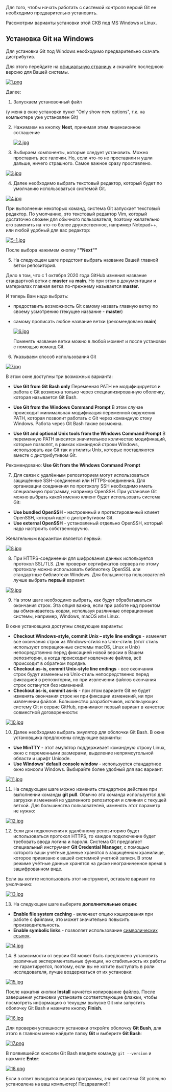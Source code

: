 Для того, чтобы начать работать с системой контроля версий Git ее необходимо предварительно установить.

Рассмотрим варианты установки этой СКВ под MS Windows и Linux.

## Установка Git на Windows

Для установки Git под Windows необходимо предварительно скачать дистрибутив. 

Для этого перейдите на [официальную страницу](https://git-scm.com/downloads) 
и скачайте последнюю версию для Вашей системы.

[![1.png](https://i.postimg.cc/90v8895H/1.png)](https://postimg.cc/Wqwwth15)

Далее:

1. Запускаем установочный файл

(у меня в окне установки пункт "Only show new options", т.к. на компьютере уже установлен Git)


2. Нажимаем на кнопку **Next**, принимая этим лицензионное соглашение

   [![2.jpg](https://i.postimg.cc/1tdCz3ct/2.jpg)](https://postimg.cc/47zbLZ0k)
   

3. Выбираем компоненты, которые следует установить. Можно проставить все галочки. Но, если что-то
не проставили и ушли дальше, ничего страшного. Самое важное сразу проставлено.

[![3.jpg](https://i.postimg.cc/q78s6XfW/3.jpg)](https://postimg.cc/HJkcfMkt)


4. Далее необходимо выбрать текстовый редактор, который будет по умолчанию использоваться системой Git.

[![4.jpg](https://i.postimg.cc/6pL9gyCC/4.jpg)](https://postimg.cc/PCJs8f3q)

При выполнении некоторых команд, система Git запускает текстовый редактор. По умолчанию, это текстовый редактор Vim,
который достаточно сложен для обычного пользователя, поэтому желательно его заменить на что-то более дружественное,
например Notepad++, или любой удобный для вас редактор:

[![5-1.jpg](https://i.postimg.cc/ZnwRKvXy/5-1.jpg)](https://postimg.cc/D4bFx0v2)

После выбора нажимем кнопку **""Next""**


5. На следующем шаге предстоит выбрать название Вашей главной ветки репозитория.

Дело в том, что с 1 октября 2020 года GitHub изменил название стандартной ветки с **master** на **main**. Но при этом в документации и материалах
главная ветка по-прежнему называется **master**.

И теперь Вам надо выбрать:
* предоставить возможность Git самому назвать главную ветку по своему усмотрению (текущее название - **master**)
* самому прописать любое название ветки (рекомендовано **main**)

  [![6.jpg](https://i.postimg.cc/cHm3G2JT/6.jpg)](https://postimg.cc/1n8XpWwN)

  Поменять название ветки можно в любой момент и после установки с помощью команд Git.
  

6. Указываем способ использования Git

  [![7.jpg](https://i.postimg.cc/KjQvzyXp/7.jpg)](https://postimg.cc/CnBVPXxb)

  В этом окне доступны три возможных варианта:

* **Use Git from Git Bash only**
Переменная PATH не модифицируется и работа с Git возможна только через специализированную оболочку, которая называется Git Bash.

* **Use Git from the Windows Command Prompt**
В этом случае происходит минимальная модификация переменной окружения PATH, которая позволит работать с Git через командную стоку Windows.
Работа через Git Bash также возможна.

* **Use Git and optional Unix tools from the Windows Command Prompt**
В переменную PATH вносится значительное количество модификаций, которые позволят, в рамках командной строки Windows,
использовать как Git так и утилиты Unix, которые поставляются вместе с дистрибутивом Git.

Рекомендовано: **Use Git from the Windows Command Prompt**


7. Для связи с удалённым репозиторием могут использоваться защищённые SSH-соединения или HTTPS-соединения.
Для организации соединения по протоколу SSH необходимо иметь специальную программу, например OpenSSH.
При установке Git можно выбрать какой именно клиент будет использовать система Git:
* **Use bundled OpenSSH** - настроенный и протестированный клиент OpenSSH, который идет с дистрибутивом Git.
* **Use external OpenSSH** - установленый отдельно OpenSSH, который надо настроить собственноручно.

Желательным вариантом является первый:

[![8.jpg](https://i.postimg.cc/GpSNxLGn/8.jpg)](https://postimg.cc/SXCDypgg)


8. При HTTPS-соединении для шифрования данных используется протокол SSL/TLS. Для проверки сертификатов сервера по этому протоколу можно использовать
библиотеку OpenSSL или стандартные библиотеки Windows. Для большинства пользователей лучше выбрать **первый** вариант:

[![9.jpg](https://i.postimg.cc/pr0np63C/9.jpg)](https://postimg.cc/8f6CYtpf)


9. На этом шаге необходимо выбрать, как будут обрабатываться окончания строк. Эта опция важна, если при работе над проектом вы обмениваетесь кодом,
используя различные операционные системы, например, Windows, macOS или Linux.

В окне установщика доступны следующие варианты:

* **Checkout Windows-style, commit Unix – style line endings** - изменяет все окончания строк из Windows-стиля на Unix–стиль (этот стиль используют
операционные системы macOS, Linux и Unix) непосредственно перед фиксацией новой версии в Вашем репозитории, а когда происходит извлечение файлов,
всё происходит в обратном порядке.
* **Checkout as-is, commit Unix-style line endings** - все окончания строк будут изменены на Unix-стиль непосредственно перед фиксацией в репозитории,
но при извлечении файлов окончания строк останутся без изменений.
* **Checkout as-is, commit as–is** - при этом варианте Git не будет изменять окончания строк ни при фиксации изменений, ни при извлечении файлов.
Большинство разработчиков, использующих систему Git и сервис GitHub, принимают первый вариант в качестве совместной договоренности:

[![10.jpg](https://i.postimg.cc/dtLzDTym/10.jpg)](https://postimg.cc/gnbMTj4n)


10. Далее необходимо выбрать эмулятор для оболочки Git Bash. В окне установщика предложены следующие варианты:

* **Use MinTTY** - этот эмулятор поддерживает командную строку Linux, окно с переменными размерами, выделение непрямоугольной области и шрифт Unicode.
* **Use Windows' default console window** - используется стандартное окно консоли Windows.
Выбирайте более удобный для вас вариант:

[![11.jpg](https://i.postimg.cc/3rgZ1rH5/11.jpg)](https://postimg.cc/V5kML86D)


11. На следующем шаге можно изменить стандартное действие при выполнении команды **git pull**.
Обычно эта команда используется для загрузки изменений из удаленного репозитория и слияния с текущей веткой.
Для большинства пользователей, изменять этот параметр не нужно:

[![12.jpg](https://i.postimg.cc/j5WRTktP/12.jpg)](https://postimg.cc/wydCc2tj)


12. Если для подключения к удалённому репозиторию будет использоваться протокол HTTPS, то каждое подключение будет требовать ввода логина и пароля.
Система Git предлагает специальный инструмент **Git Credential Manager**, с помощью которого ваши учётные данные хранятся в защищённом хранилище,
которое привязано к вашей системной учетной записи. В этом режиме учётные данные хранятся на диске неограниченное время в зашифрованном виде.

Если вы хотите использовать этот инструмент, оставьте вариант по умолчанию:

[![13.jpg](https://i.postimg.cc/8zJ8jfqg/13.jpg)](https://postimg.cc/bZhV5rym)


13. На следующем шаге выберите **дополнительные опции**:

* **Enable file system caching** - включает опцию кэширования при работе с файлами, это может значительно повысить производительность.
* **Enable symbolic links** - позволяет использование [символических ссылок](https://ru.wikipedia.org/wiki/Символическая_ссылка).

[![14.jpg](https://i.postimg.cc/VLJZHvWf/14.jpg)](https://postimg.cc/Mv8YnWLN)


14. В зависимости от версии Git может быть предложено установить различные экспериментальные функции,
но стабильность их работы не гарантируется, поэтому, если вы не хотите выступать в роли исследователя, лучше воздержаться от их установки:

[![15.jpg](https://i.postimg.cc/q76CPfZC/15.jpg)](https://postimg.cc/4KZdc0GJ)

После нажатия кнопки **Install** начнётся копирование файлов. После завершения установки установите соответствующие флажки, 
чтобы посмотреть информацию о текущем выпуске Git или запустить оболочку Git Bash и нажмите кнопку **Finish**.

[![16.jpg](https://i.postimg.cc/VNg3PTrm/16.jpg)](https://postimg.cc/v11PW0tN)

Для проверки успешности установки откройте оболочку **Git Bush**, для этого в главном меню найдите папку **Git** и выберите **Git Bash**:

[![17.png](https://i.postimg.cc/6QfHg1bw/17.png)](https://postimg.cc/5HjqFpMk)

В появившейся консоли Git Bash введите команду ```git --version``` и нажмите **Enter**:

[![18.png](https://i.postimg.cc/NjhpMwWB/18.png)](https://postimg.cc/xcRKxBf4)

Если в ответ выводится версия программы, значит система Git успешно установлена на ваш компьютер! Поздравляю!!!
